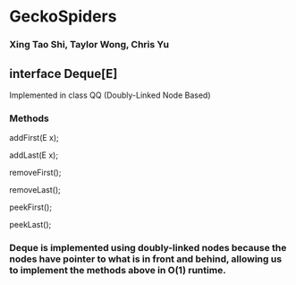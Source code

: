 # GeckoSpiders 
<h3>Xing Tao Shi, Taylor Wong, Chris Yu</h3>
<h2>interface Deque[E] </h2> Implemented in class QQ (Doubly-Linked Node Based)
  <h3>Methods</h3>
    <p>addFirst(E x);</p>
    <p>addLast(E x);</p>
    <p>removeFirst();</p>
    <p>removeLast();</p>
    <p>peekFirst();</p>
    <p>peekLast();</p>

<h3>
Deque is implemented using doubly-linked nodes because the nodes have pointer to 
what is in front and behind, allowing us to implement the methods above in O(1) runtime.      
</h3>
